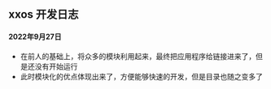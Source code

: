## xxos 开发日志

#### 2022年9月27日
* 在前人的基础上，将众多的模块利用起来，最终把应用程序给链接进来了，但是还没有开始运行
* 此时模块化的优点体现出来了，方便能够快速的开发，但是目录也随之变多了